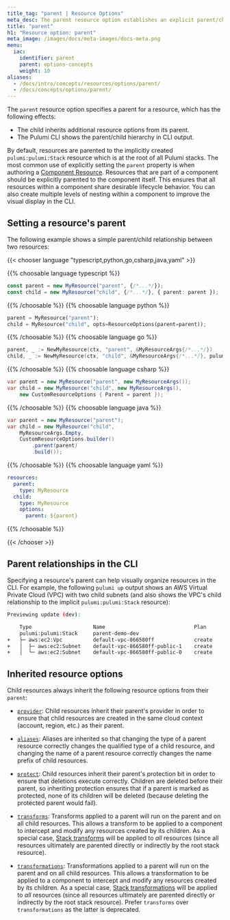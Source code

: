 ```yaml
---
title_tag: "parent | Resource Options"
meta_desc: The parent resource option establishes an explicit parent/child relationship between resources.
title: "parent"
h1: "Resource option: parent"
meta_image: /images/docs/meta-images/docs-meta.png
menu:
  iac:
    identifier: parent
    parent: options-concepts
    weight: 10
aliases:
  - /docs/intro/concepts/resources/options/parent/
  - /docs/concepts/options/parent/
---
```


The `parent` resource option specifies a parent for a resource, which has the following effects:

* The child inherits additional resource options from its parent.
* The Pulumi CLI shows the parent/child hierarchy in CLI output.

By default, resources are parented to the implicitly created `pulumi:pulumi:Stack` resource which is at the root of all Pulumi stacks. The most common use of explicitly setting the `parent` property is when authoring a [Component Resource](/docs/iac/concepts/components/). Resources that are part of a component should be explicitly parented to the component itself. This ensures that all resources within a component share desirable lifecycle behavior. You can also create multiple levels of nesting within a component to improve the visual display in the CLI.

## Setting a resource's parent

The following example shows a simple parent/child relationship between two resources:

{{< chooser language "typescript,python,go,csharp,java,yaml" >}}

{{% choosable language typescript %}}

```typescript
const parent = new MyResource("parent", {/*...*/});
const child = new MyResource("child", {/*...*/}, { parent: parent });
```

{{% /choosable %}}
{{% choosable language python %}}

```python
parent = MyResource("parent");
child = MyResource("child", opts=ResourceOptions(parent=parent));
```

{{% /choosable %}}
{{% choosable language go %}}

```go
parent, _ := NewMyResource(ctx, "parent", &MyResourceArgs{/*...*/})
child, _ := NewMyResource(ctx, "child", &MyResourceArgs{/*...*/}, pulumi.Parent(parent))
```

{{% /choosable %}}
{{% choosable language csharp %}}

```csharp
var parent = new MyResource("parent", new MyResourceArgs());
var child = new MyResource("child", new MyResourceArgs(),
    new CustomResourceOptions { Parent = parent });
```

{{% /choosable %}}
{{% choosable language java %}}

```java
var parent = new MyResource("parent");
var child = new MyResource("child",
    MyResourceArgs.Empty,
    CustomResourceOptions.builder()
        .parent(parent)
        .build());
```

{{% /choosable %}}
{{% choosable language yaml %}}

```yaml
resources:
  parent:
    type: MyResource
  child:
    type: MyResource
    options:
      parent: ${parent}
```

{{% /choosable %}}

{{< /chooser >}}

## Parent relationships in the CLI

Specifying a resource's parent can help visually organize resources in the CLI. For example, the following `pulumi up` output shows an AWS Virtual Private Cloud (VPC) with two child subnets (and also shows the VPC's child relationship to the implicit `pulumi:pulumi:Stack` resource):

```bash
Previewing update (dev):

    Type                    Name                             Plan
    pulumi:pulumi:Stack     parent-demo-dev
+   ├─ aws:ec2:Vpc          default-vpc-866580ff             create
+   │  ├─ aws:ec2:Subnet    default-vpc-866580ff-public-1    create
+   │  └─ aws:ec2:Subnet    default-vpc-866580ff-public-0    create
```

## Inherited resource options

Child resources always inherit the following resource options from their `parent`:

* [`provider`](/docs/iac/concepts/options/provider): Child resources inherit their parent's provider in order to ensure that child resources are created in the same cloud context (account, region, etc.) as their parent.

* [`aliases`](/docs/iac/concepts/options/aliases): Aliases are inherited so that changing the type of a parent resource correctly changes the qualified type of a child resource, and changing the name of a parent resource correctly changes the name prefix of child resources.

* [`protect`](/docs/iac/concepts/options/protect): Child resources inherit their parent's protection bit in order to ensure that deletions execute correctly. Children are deleted before their parent, so inheriting protection ensures that if a parent is marked as protected, none of its children will be deleted (because deleting the protected parent would fail).

* [`transforms`](/docs/iac/concepts/options/transforms):  Transforms applied to a parent will run on the parent and on all child resources. This allows a transform to be applied to a component to intercept and modify any resources created by its children. As a special case, [Stack transforms](/docs/iac/concepts/options/transforms#stack-transforms) will be applied to *all* resources (since all resources ultimately are parented directly or indirectly by the root stack resource).

* [`transformations`](/docs/iac/concepts/options/transformations):  Transformations applied to a parent will run on the parent and on all child resources. This allows a transformation to be applied to a component to intercept and modify any resources created by its children. As a special case, [Stack transformations](/docs/iac/concepts/options/transformations#stack-transformations) will be applied to *all* resources (since all resources ultimately are parented directly or indirectly by the root stack resource). Prefer `transforms` over `transformations` as the latter is deprecated.
